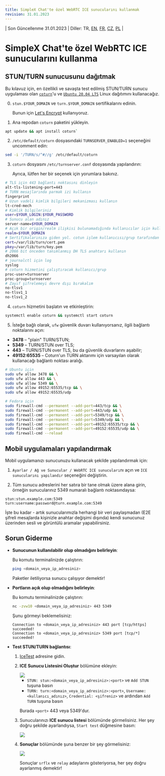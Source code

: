 ```yaml
---
title: SimpleX Chat'te özel WebRTC ICE sunucularını kullanmak
revision: 31.01.2023
---
```


| Son Güncellenme 31.01.2023 | Diller: TR, [EN](/docs/WEBRTC.md), [FR](/docs/lang/fr/WEBRTC.md), [CZ](/docs/lang/cs/WEBRTC.md), [PL](/docs/lang/pl/WEBRTC.md) |

# SimpleX Chat'te özel WebRTC ICE sunucularını kullanma

## STUN/TURN sunucusunu dağıtmak

Bu kılavuz için, en özellikli ve savaşta test edilmiş STUN/TURN sunucu uygulaması olan [`coturn`](https://github.com/coturn/coturn)'u ve [`Ubuntu 20.04 LTS`](https://ubuntu.com/download/server) Linux dağıtımını kullanacağız.

0. `stun.$YOUR_DOMAIN` ve `turn.$YOUR_DOMAIN` sertifikalarını edinin.

   Bunun için [Let's Encrypt](https://letsencrypt.org/getting-started/) kullanıyoruz.

1. Ana repodan `coturn` paketini yükleyin.

```sh
apt update && apt install coturn`
```

2. `/etc/default/coturn` dosyasındaki `TURNSERVER_ENABLED=1` seçeneğini uncomment edin:

```sh
sed -i '/TURN/s/^#//g' /etc/default/coturn
```

3. `coturn` dosyasını `/etc/turnserver.conf` dosyasında yapılandırın:

   Ayrıca, lütfen her bir seçenek için yorumlara bakınız.

```sh
# TLS için 443 bağlantı noktasını dinleyin
alt-tls-listening-port=443
# TURN mesajlarında parmak izi kullanın
fingerprint
# Uzun vadeli kimlik bilgileri mekanizması kullanın
lt-cred-mech
# Kimlik bilgileriniz
user=$YOUR_LOGIN:$YOUR_PASSWORD
# Sunucu alan adınız
server-name=$YOUR_DOMAIN
# Açık bir origin/realm ilişkisi bulunamadığında kullanıcılar için kullanılacak varsayılan realm
realm=$YOUR_DOMAIN
# Sertifikalarınıza giden yol. cotun işlem kullanıcısı/grup tarafından okunabilir olduklarından emin olun
cert=/var/lib/turn/cert.pem
pkey=/var/lib/turn/key.pem
# 2066 bit önceden tanımlanmış DH TLS anahtarı kullanın
dh2066
# journalctl için log
syslog
# coturn hizmetini çalıştıracak kullanıcı/grup
proc-user=turnserver
proc-group=turnserver
# Zayıf şifrelemeyi devre dışı bırakalım
no-tlsv1
no-tlsv1_1
no-tlsv1_2
```

4. `coturn` hizmetini başlatın ve etkinleştirin:

```sh
systemctl enable coturn && systemctl start coturn
```

5. İsteğe bağlı olarak, `ufw` güvenlik duvarı kullanıyorsanız, ilgili bağlantı noktalarını açın:

- **3478** – "plain" TURN/STUN;
- **5349** – TURN/STUN over TLS;
- **443** – TURN/STUN over TLS, bu da güvenlik duvarlarını aşabilir;
- **49152:65535** – Coturn'un TURN aktarımı için varsayılan olarak kullanacağı bağlantı noktası aralığı.

```sh
# Ubuntu için
sudo ufw allow 3478 && \
sudo ufw allow 443 && \
sudo ufw allow 5349 && \
sudo ufw allow 49152:65535/tcp && \
sudo ufw allow 49152:65535/udp

# Fedora için
sudo firewall-cmd --permanent --add-port=443/tcp && \
sudo firewall-cmd --permanent --add-port=443/udp && \
sudo firewall-cmd --permanent --add-port=5349/tcp && \
sudo firewall-cmd --permanent --add-port=5349/udp && \
sudo firewall-cmd --permanent --add-port=49152:65535/tcp && \
sudo firewall-cmd --permanent --add-port=49152:65535/udp && \
sudo firewall-cmd --reload
```

## Mobil uygulamaları yapılandırmak

Mobil uygulamanızı sunucunuzu kullanacak şekilde yapılandırmak için:

1. `Ayarlar / Ağ ve Sunucular / WebRTC ICE sunucuları`nı açın ve `ICE sunucularını yapılandır` seçeneğini değiştirin.

2. Tüm sunucu adreslerini her satıra bir tane olmak üzere alana girin, örneğin sunucularınız 5349 numaralı bağlantı noktasındaysa:

```
stun:stun.example.com:5349
turn:username:password@turn.example.com:5349
```

İşte bu kadar - artık sunucularımızla herhangi bir veri paylaşmadan (E2E şifreli mesajlarda kişinizle anahtar değişimi dışında) kendi sunucunuz üzerinden sesli ve görüntülü aramalar yapabilirsiniz.

## Sorun Giderme

- **Sunucunun kullanılabilir olup olmadığını belirleyin**:

  Bu komutu terminalinizde çalıştırın:

  ```sh
  ping <domain_veya_ip_adresiniz>
  ```

  Paketler iletiliyorsa sunucu çalışıyor demektir!

- **Portların açık olup olmadığını belirleyin**:

  Bu komutu terminalinizde çalıştırın:

  ```sh
  nc -zvw10 <domain_veya_ip_adresiniz> 443 5349
  ```

  Şunu görmeyi beklemelisiniz:

  ```
  Connection to <domain_veya_ip_adresiniz> 443 port [tcp/https] succeeded!
  Connection to <domain_veya_ip_adresiniz> 5349 port [tcp/*] succeeded!
  ```

- **Test STUN/TURN bağlantısı**:

  1. [IceTest](https://icetest.info/) adresine gidin.

  2. **ICE Sunucu Listesini Oluştur** bölümüne ekleyin:

     <img src="./stun_1.png">

     - `STUN: stun:<domain_veya_ip_adresiniz>:<port>` ve `Add STUN` tuşuna basın
     - `TURN: turn:<domain_veya_ip_adresiniz>:<port>`, `Username: <kullanıcı_adınız>`, `Credential: <şifreniz>` ve ardından `Add TURN` tuşuna basın

     Burada `<port>` 443 veya 5349'dur.

  3. Sunucularınızı **ICE sunucu listesi** bölümünde görmelisiniz. Her şey doğru şekilde ayarlandıysa, `Start test` düğmesine basın:

     <img src="./stun_2.png">

  4. **Sonuçlar** bölümünde şuna benzer bir şey görmelisiniz:

     <img src="./stun_3.png">

     Sonuçlar `srflx` ve `relay` adaylarını gösteriyorsa, her şey doğru ayarlanmış demektir!


